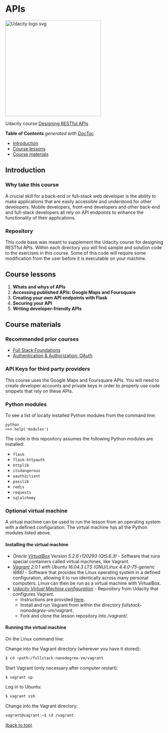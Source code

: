 # APIs

<a href="https://www.udacity.com/">
	<img src="https://s3-us-west-1.amazonaws.com/udacity-content/rebrand/svg/logo.min.svg" width="300" alt="Udacity logo svg">
</a>

Udacity course [Designing RESTful APIs](https://www.udacity.com/course/designing-restful-apis--ud388)

<!-- START doctoc generated TOC please keep comment here to allow auto update -->
<!-- DON'T EDIT THIS SECTION, INSTEAD RE-RUN doctoc TO UPDATE -->
**Table of Contents**  *generated with [DocToc](https://github.com/thlorenz/doctoc)*

- [Introduction](#introduction)
- [Course lessons](#course-lessons)
- [Course materials](#course-materials)

<!-- END doctoc generated TOC please keep comment here to allow auto update -->


## Introduction

### Why take this course

A crucial skill for a back-end or full-stack web developer is the ability to make applications that are easily accessible and understood for other developers. Mobile developers, front-end developers and other back-end and full-stack developers all rely on API endpoints to enhance the functionality of their applications.


### Repository

This code base was meant to supplement the Udacity course for designing RESTful APIs.  Within each directory you will find sample and solution code to the exercises in this course.  Some of this code will require some modification from the user before it is executable on your machine.


## Course lessons

1. **Whats and whys of APIs**
2. **Accessing published APIs: Google Maps and Foursquare**
3. **Creating your own API endpoints with Flask**
4. **Securing your API**
5. **Writing developer-friendly APIs**


## Course materials

### Recommended prior courses

* [Full Stack Foundations](https://www.udacity.com/course/full-stack-foundations--ud088)
* [Authentication & Authorization: OAuth](https://www.udacity.com/course/authentication-authorization-oauth--ud330)


### API Keys for third party providers

This course uses the Google Maps and Foursquare APIs. You will need to create developer accounts and private keys in order to properly use code snippets that rely on these APIs.


### Python modules

To see a list of locally installed Python modules from the command line:

```text
python
>>> help('modules')
```

The code in this repository assumes the following Python modules are installed:

* `flask`
* `flask-httpauth`
* `httplib`
* `itsdangerous`
* `oauth2client`
* `passlib`
* `redis`
* `requests`
* `sqlalchemy`


### Optional virtual machine

A virtual machine can be used to run the lesson from an operating system with a defined configuration. The virtual machine has all the Python modules listed above.


#### Installing the virtual machine

* *Oracle [VirtualBox](https://www.virtualbox.org/wiki/Downloads) Version 5.2.6 r120293 (Qt5.6.3)* - Software that runs special containers called  virtual machines, like Vagrant.
* *[Vagrant](https://www.vagrantup.com/) 2.0.1 with Ubuntu 16.04.3 LTS (GNU/Linux 4.4.0-75-generic i686)* -  Software that provides the Linux operating system in a defined configuration, allowing it to run identically across many personal computers. Linux can then be run as a virtual machine with VirtualBox.
* *[Udacity Virtual Machine configuration](https://github.com/udacity/fullstack-nanodegree-vm)* - Repository from Udacity that configures Vagrant.
	- Instructions are provided [here](https://www.udacity.com/wiki/ud388/vagrant).
	- Install and run Vagrant from within the directory *fullstack-nanodegree-vm/vagrant*.
	- Fork and clone the lesson repository into */vagrant/*.


#### Running the virtual machine

On the Linux command line:

Change into the Vagrant directory (wherever you have it stored):

```bash
$ cd <path>/fullstack-nanodegree-vm/vagrant
```

Start Vagrant (only necessary after computer restart):

```bash
$ vagrant up
```

Log in to Ubuntu:

```bash
$ vagrant ssh
```

Change into the Vagrant directory:

```bash
vagrant@vagrant:~$ cd /vagrant
```

[(back to top)](#top)